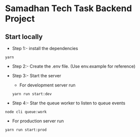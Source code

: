 # Samadhan Tech Task Backend Project

## Start locally

- Step 1:- install the dependencies

```
yarn
```

- Step 2:- Create the .env file. (Use env.example for reference)

- Step 3:- Start the server

  - For development server run

  ```
  yarn run start:dev
  ```

- Step 4:- Star the queue worker to listen to queue events

```
node cli queue:work
```

  - For production server run

  ```
  yarn run start:prod
  ```
